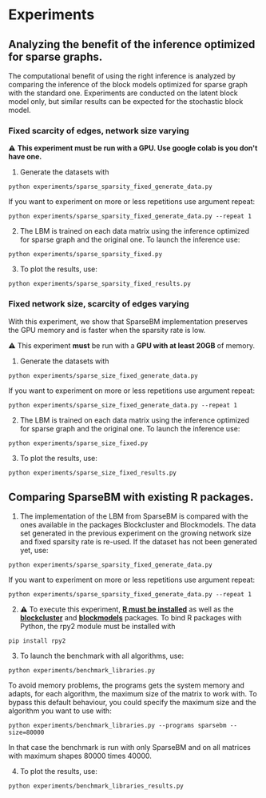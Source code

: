 # Experiments

## Analyzing the benefit of the inference optimized for sparse graphs.

The computational benefit of using the right inference is analyzed by comparing the inference of the block models optimized for sparse graph with the standard one.
Experiments are conducted on the latent block model only, but similar results can be expected for the stochastic block model.

### Fixed scarcity of edges, network size varying
:warning: **This experiment must be run with a GPU. Use google colab is you don't have one.**


1. Generate the datasets with
```
python experiments/sparse_sparsity_fixed_generate_data.py
```
If you want to experiment on more or less repetitions use argument repeat:
```
python experiments/sparse_sparsity_fixed_generate_data.py --repeat 1
```

2. The LBM is trained on each data matrix using the inference optimized for sparse graph and the original one.
To launch the inference use:
```
python experiments/sparse_sparsity_fixed.py
```

3. To plot the results, use:
```
python experiments/sparse_sparsity_fixed_results.py
```


### Fixed network size, scarcity of edges varying

With this experiment, we show that SparseBM implementation preserves the GPU memory and is faster when the sparsity rate is low.

:warning: This experiment **must** be run with a **GPU with at least 20GB** of memory.

1. Generate the datasets with
```
python experiments/sparse_size_fixed_generate_data.py
```
If you want to experiment on more or less repetitions use argument repeat:
```
python experiments/sparse_size_fixed_generate_data.py --repeat 1
```

2. The LBM is trained on each data matrix using the inference optimized for sparse graph and the original one.
To launch the inference use:
```
python experiments/sparse_size_fixed.py
```

3. To plot the results, use:
```
python experiments/sparse_size_fixed_results.py
```


## Comparing SparseBM with existing R packages.

1. The implementation of the LBM from SparseBM is compared with the ones available in the packages Blockcluster and Blockmodels.
The data set generated in the previous experiment on the growing network size and fixed sparsity rate is re-used. If the dataset has not been generated yet, use:
```
python experiments/sparse_sparsity_fixed_generate_data.py
```
If you want to experiment on more or less repetitions use argument repeat:
```
python experiments/sparse_sparsity_fixed_generate_data.py --repeat 1
```

2. :warning: To execute this experiment, **[R must be installed](https://cran.r-project.org/bin/linux/ubuntu/README.html)** as well as the **[blockcluster](https://cran.r-project.org/web/packages/blockcluster/index.html)** and **[blockmodels](https://cran.r-project.org/web/packages/blockmodels/index.html)** packages.
To bind R packages with Python, the rpy2 module must be installed with
```
pip install rpy2
```

3. To launch the benchmark with all algorithms, use:
```
python experiments/benchmark_libraries.py
```
To avoid memory problems, the programs gets the system memory and adapts, for each algorithm, the maximum size of the matrix to work with.
To bypass  this default behaviour, you could specify the maximum size and the algorithm you want to use with:
```
python experiments/benchmark_libraries.py --programs sparsebm --size=80000
```
In that case the benchmark is run with only SparseBM and on all matrices with maximum shapes 80000 times 40000.

4. To plot the results, use:
```
python experiments/benchmark_libraries_results.py
```
